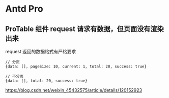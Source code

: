 # Antd Pro

## ProTable 组件 request 请求有数据，但页面没有渲染出来

request 返回的数据格式有严格要求

```
// 分页
{data: [], pageSize: 10, current: 1, total: 20, success: true}

// 不分页
{data: [], total: 20, success: true}
```

<https://blog.csdn.net/weixin_45432575/article/details/120152923>
